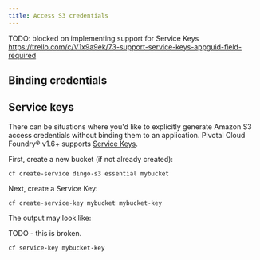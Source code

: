 ```yaml
---
title: Access S3 credentials
---
```


TODO: blocked on implementing support for Service Keys https://trello.com/c/V1x9a9ek/73-support-service-keys-appguid-field-required

## Binding credentials

## Service keys

There can be situations where you'd like to explicitly generate Amazon S3 access credentials without binding them to an application. Pivotal Cloud Foundry&reg; v1.6+ supports [Service Keys](http://docs.cloudfoundry.org/devguide/services/service-keys.html).

First, create a new bucket (if not already created):

```
cf create-service dingo-s3 essential mybucket
```

Next, create a Service Key:

```
cf create-service-key mybucket mybucket-key
```

The output may look like:

TODO - this is broken.


```
cf service-key mybucket-key
```
